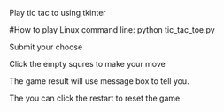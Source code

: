 Play tic tac to using tkinter

#How to play
Linux command line:
python tic_tac_toe.py

Submit your choose

Click the empty squres to make your move

The game result will use message box to tell you.

The you can click the restart to reset the game
